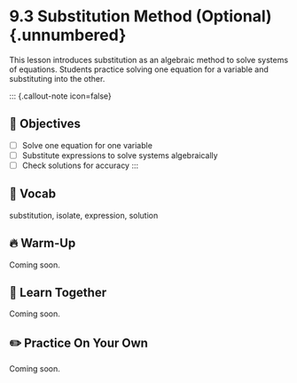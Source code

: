 #  9.3 Substitution Method (Optional) {.unnumbered}

This lesson introduces substitution as an algebraic method to solve systems of equations. Students practice solving one equation for a variable and substituting into the other.

::: {.callout-note icon=false}
## 🎯 Objectives
- [ ] Solve one equation for one variable
- [ ] Substitute expressions to solve systems algebraically
- [ ] Check solutions for accuracy
:::

## 📘 Vocab
substitution, isolate, expression, solution

## 🔥 Warm-Up
Coming soon.

## 🧠 Learn Together
Coming soon.

## ✏️ Practice On Your Own
Coming soon.
